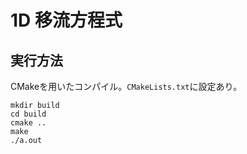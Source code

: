 # 1D 移流方程式
## 実行方法

CMakeを用いたコンパイル。`CMakeLists.txt`に設定あり。
```shell
mkdir build
cd build
cmake ..
make
./a.out
```